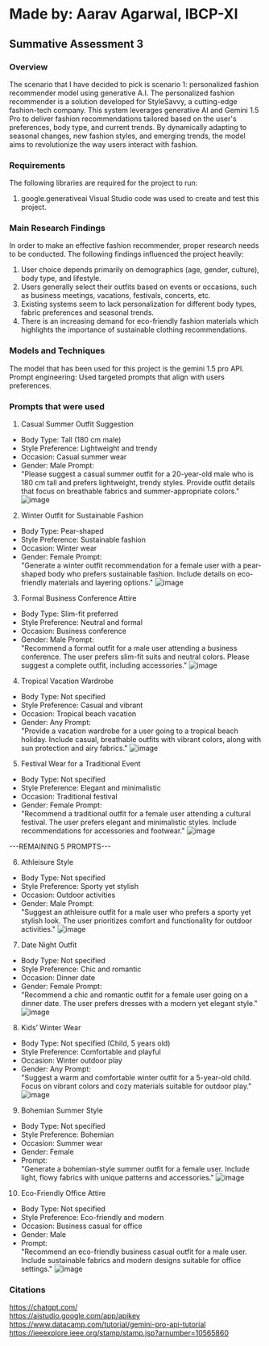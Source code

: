 # Made by: Aarav Agarwal, IBCP-XI
## Summative Assessment 3

### Overview

The scenario that I have decided to pick is scenario 1: personalized fashion recommender model using generative A.I. The personalized fashion recommender is a solution developed for StyleSavvy, a cutting-edge fashion-tech company. This system leverages generative AI and Gemini 1.5 Pro to deliver fashion recommendations tailored based on the user's preferences, body type, and current trends. By dynamically adapting to seasonal changes, new fashion styles, and emerging trends, the model aims to revolutionize the way users interact with fashion. <br/>

### Requirements
The following libraries are required for the project to run:
1. google.generativeai
Visual Studio code was used to create and test this project.
 

### Main Research Findings

In order to make an effective fashion recommender, proper research needs to be conducted. The following findings influenced the project heavily: </br>

1. User choice depends primarily on demographics (age, gender, culture), body type, and lifestyle. </br>
2. Users generally select their outfits based on events or occasions, such as business meetings, vacations, festivals, concerts, etc. </br>
3. Existing systems seem to lack personalization for different body types, fabric preferences and seasonal trends. </br>
4. There is an increasing demand for eco-friendly fashion materials which highlights the importance of sustainable clothing recommendations. </br>


### Models and Techniques 

The model that has been used for this project is the gemini 1.5 pro API. <br/>
Prompt engineering: Used targeted prompts that align with users preferences. <br/>

### Prompts that were used 

1. Casual Summer Outfit Suggestion
- Body Type: Tall (180 cm male)
- Style Preference: Lightweight and trendy
- Occasion: Casual summer wear
- Gender: Male
Prompt: <br/>
"Please suggest a casual summer outfit for a 20-year-old male who is 180 cm tall and prefers lightweight, trendy styles. Provide outfit details that focus on breathable fabrics and summer-appropriate colors."
![image](https://github.com/user-attachments/assets/4bc7ebc0-d40d-46ba-8ac5-8271860e0467)

2. Winter Outfit for Sustainable Fashion
- Body Type: Pear-shaped
- Style Preference: Sustainable fashion
- Occasion: Winter wear
- Gender: Female
Prompt: <br/>
"Generate a winter outfit recommendation for a female user with a pear-shaped body who prefers sustainable fashion. Include details on eco-friendly materials and layering options."
![image](https://github.com/user-attachments/assets/ed592d10-8f43-499c-a096-2f30230a5343)

3. Formal Business Conference Attire
- Body Type: Slim-fit preferred
- Style Preference: Neutral and formal
- Occasion: Business conference
- Gender: Male
Prompt: <br/>
"Recommend a formal outfit for a male user attending a business conference. The user prefers slim-fit suits and neutral colors. Please suggest a complete outfit, including accessories."
![image](https://github.com/user-attachments/assets/125cac4a-af18-4417-b48d-de8ceccdd579)

4. Tropical Vacation Wardrobe
- Body Type: Not specified
- Style Preference: Casual and vibrant
- Occasion: Tropical beach vacation
- Gender: Any
Prompt: <br/>
"Provide a vacation wardrobe for a user going to a tropical beach holiday. Include casual, breathable outfits with vibrant colors, along with sun protection and airy fabrics."
![image](https://github.com/user-attachments/assets/e7d6ae15-61a9-49d2-a31d-cc6b74cf2b51)

5. Festival Wear for a Traditional Event
- Body Type: Not specified
- Style Preference: Elegant and minimalistic
- Occasion: Traditional festival
- Gender: Female
Prompt: <br/>
"Recommend a traditional outfit for a female user attending a cultural festival. The user prefers elegant and minimalistic styles. Include recommendations for accessories and footwear."
![image](https://github.com/user-attachments/assets/1e5b6c4b-f689-460b-bb59-875e05e69100)

---REMAINING 5 PROMPTS---

6. Athleisure Style
- Body Type: Not specified
- Style Preference: Sporty yet stylish
- Occasion: Outdoor activities
- Gender: Male
Prompt: <br/>
"Suggest an athleisure outfit for a male user who prefers a sporty yet stylish look. The user prioritizes comfort and functionality for outdoor activities."
![image](https://github.com/user-attachments/assets/a5337144-6b08-400a-b0c1-0e3cf4266c72)

7. Date Night Outfit
- Body Type: Not specified
- Style Preference: Chic and romantic
- Occasion: Dinner date
- Gender: Female
Prompt: <br/> 
"Recommend a chic and romantic outfit for a female user going on a dinner date. The user prefers dresses with a modern yet elegant style."
![image](https://github.com/user-attachments/assets/d82fdd68-89d7-4db5-b4ae-1879e8ad8bac)

8. Kids’ Winter Wear
- Body Type: Not specified (Child, 5 years old)
- Style Preference: Comfortable and playful
- Occasion: Winter outdoor play
- Gender: Any
Prompt: <br/>
"Suggest a warm and comfortable winter outfit for a 5-year-old child. Focus on vibrant colors and cozy materials suitable for outdoor play."
![image](https://github.com/user-attachments/assets/5811bf95-34dd-4696-9c2d-2f7951716be2)

9. Bohemian Summer Style
- Body Type: Not specified
- Style Preference: Bohemian
- Occasion: Summer wear
- Gender: Female
- Prompt: <br/>
"Generate a bohemian-style summer outfit for a female user. Include light, flowy fabrics with unique patterns and accessories."
![image](https://github.com/user-attachments/assets/a74d7664-b225-4620-8166-e8491b89c56f)

10. Eco-Friendly Office Attire
- Body Type: Not specified
- Style Preference: Eco-friendly and modern
- Occasion: Business casual for office
- Gender: Male
- Prompt: <br/>
"Recommend an eco-friendly business casual outfit for a male user. Include sustainable fabrics and modern designs suitable for office settings."
![image](https://github.com/user-attachments/assets/4e15af7f-9f82-40ed-84e0-3cb1430f2bc3)


### Citations <br/>
https://chatgpt.com/ <br/>
https://aistudio.google.com/app/apikey <br/>
https://www.datacamp.com/tutorial/gemini-pro-api-tutorial <br/>
https://ieeexplore.ieee.org/stamp/stamp.jsp?arnumber=10565860 <br/>

